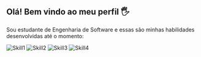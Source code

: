 ## Olá! Bem vindo ao meu perfil 🖐️

Sou estudante de Engenharia de Software e essas são minhas habilidades desenvolvidas até o momento:

![Skill1](https://img.shields.io/badge/HTML5-E34F26?style=for-the-badge&logo=html5&logoColor=white)
![Skill2](https://img.shields.io/badge/CSS3-1572B6?style=for-the-badge&logo=css3&logoColor=white)
![Skill3](https://img.shields.io/badge/JavaScript-F7DF1E?style=for-the-badge&logo=javascript&logoColor=black)
![Skill4](https://img.shields.io/badge/Python-14354C?style=for-the-badge&logo=python&logoColor=white)

